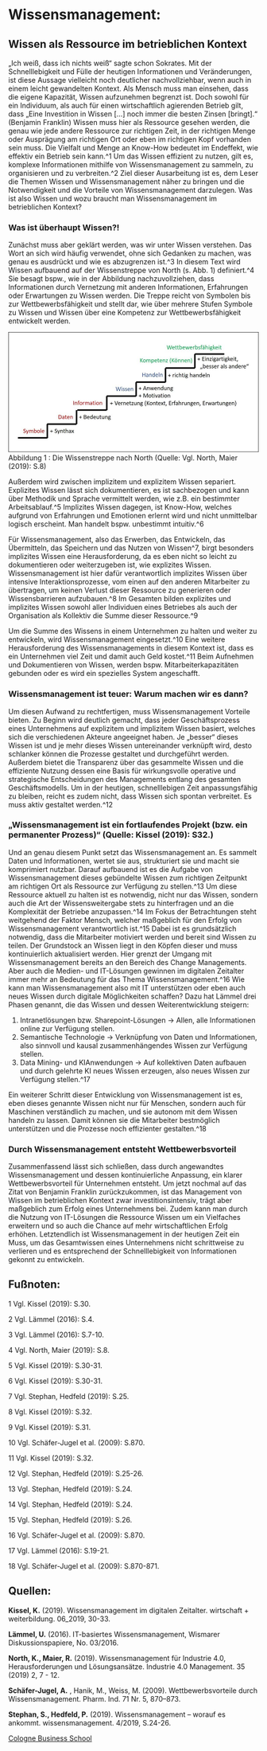 # Wissensmanagement:

## Wissen als Ressource im betrieblichen Kontext

„Ich weiß, dass ich nichts weiß“ sagte schon Sokrates. Mit der Schnelllebigkeit und Fülle der heutigen Informationen und Veränderungen, ist diese Aussage vielleicht noch deutlicher nachvollziehbar, wenn auch in einem leicht gewandelten Kontext. Als Mensch muss man einsehen, dass die eigene Kapazität, Wissen aufzunehmen begrenzt ist. Doch sowohl für ein Individuum, als auch für einen wirtschaftlich agierenden Betrieb gilt, dass „Eine Investition in Wissen […] noch immer die besten Zinsen [bringt].“ (Benjamin Franklin)
Wissen muss hier als Ressource gesehen werden, die genau wie jede andere Ressource zur richtigen Zeit, in der richtigen Menge oder Ausprägung am richtigen Ort oder eben im richtigen Kopf vorhanden sein muss. Die Vielfalt und Menge an Know-How bedeutet im Endeffekt, wie effektiv ein Betrieb sein kann.^1 Um das Wissen effizient zu nutzen, gilt es, komplexe Informationen mithilfe von Wissensmanagement zu sammeln, zu organisieren und zu verbreiten.^2 Ziel dieser Ausarbeitung ist es, dem Leser die Themen Wissen und Wissensmanagement näher zu bringen und die Notwendigkeit und die Vorteile von Wissensmanagement darzulegen. Was ist also Wissen und wozu braucht man Wissensmanagement im betrieblichen Kontext?

### Was ist überhaupt Wissen?!

Zunächst muss aber geklärt werden, was wir unter Wissen verstehen. Das Wort an sich wird häufig verwendet, ohne sich Gedanken zu machen, was genau es ausdrückt und wie es abzugrenzen ist.^3 In diesem Text wird Wissen aufbauend auf der Wissenstreppe von North (s. Abb. 1) definiert.^4 Sie besagt bspw., wie in der Abbildung nachzuvollziehen, dass Informationen durch Vernetzung mit anderen Informationen, Erfahrungen oder Erwartungen zu Wissen werden. Die Treppe reicht von Symbolen bis zur Wettbewerbsfähigkeit und stellt dar, wie über mehrere Stufen Symbole zu Wissen und Wissen über eine Kompetenz zur Wettbewerbsfähigkeit entwickelt werden.

![Die Wissenstreppe nach North](02.jpg)
Abbildung 1 : Die Wissenstreppe nach North (Quelle: Vgl. North, Maier (2019): S.8)

Außerdem wird zwischen implizitem und explizitem Wissen separiert. Explizites Wissen lässt sich dokumentieren, es ist sachbezogen und kann über Methodik und Sprache vermittelt werden, wie z.B. ein bestimmter Arbeitsablauf.^5 Implizites Wissen dagegen, ist Know-How, welches aufgrund von Erfahrungen und Emotionen erlernt wird und nicht unmittelbar logisch erscheint. Man handelt bspw. unbestimmt intuitiv.^6

Für Wissensmanagement, also das Erwerben, das Entwickeln, das Übermitteln, das Speichern und das Nutzen von Wissen^7, birgt besonders implizites Wissen eine Herausforderung, da es eben nicht so leicht zu dokumentieren oder weiterzugeben ist, wie explizites Wissen. Wissensmanagement ist hier dafür verantwortlich implizites Wissen über intensive Interaktionsprozesse, vom einen auf den anderen Mitarbeiter zu übertragen, um keinen Verlust dieser Ressource zu generieren oder Wissensbarrieren aufzubauen.^8 Im Gesamten bilden explizites und implizites Wissen sowohl aller Individuen eines Betriebes als auch der Organisation als Kollektiv die Summe dieser Ressource.^9

Um die Summe des Wissens in einem Unternehmen zu halten und weiter zu entwickeln, wird Wissensmanagement eingesetzt.^10 Eine weitere Herausforderung des Wissensmanagements in diesem Kontext ist, dass es ein Unternehmen viel Zeit und damit auch Geld kostet.^11 Beim Aufnehmen und Dokumentieren von Wissen, werden bspw. Mitarbeiterkapazitäten gebunden oder es wird ein spezielles System angeschafft.

### Wissensmanagement ist teuer: Warum machen wir es dann?

Um diesen Aufwand zu rechtfertigen, muss Wissensmanagement Vorteile bieten. Zu Beginn wird deutlich gemacht, dass jeder Geschäftsprozess eines Unternehmens auf explizitem und implizitem Wissen basiert, welches sich die verschiedenen Akteure angeeignet haben. Je „besser“ dieses Wissen ist und je mehr dieses Wissen untereinander verknüpft wird, desto schlanker können die Prozesse gestaltet und durchgeführt werden. Außerdem bietet die Transparenz über das gesammelte Wissen und die effiziente Nutzung dessen eine Basis für wirkungsvolle operative und strategische Entscheidungen des Managements entlang des gesamten Geschäftsmodells. Um in der heutigen, schnelllebigen Zeit anpassungsfähig zu bleiben, reicht es zudem nicht, dass Wissen sich spontan verbreitet. Es muss aktiv gestaltet werden.^12

### „Wissensmanagement ist ein fortlaufendes Projekt (bzw. ein permanenter Prozess)“ (Quelle: Kissel (2019): S32.)

Und an genau diesem Punkt setzt das Wissensmanagement an. Es sammelt Daten und Informationen, wertet sie aus, strukturiert sie und macht sie komprimiert nutzbar. Darauf aufbauend ist es die Aufgabe von Wissensmanagement dieses gebündelte Wissen zum richtigen Zeitpunkt am richtigen Ort als Ressource zur Verfügung zu stellen.^13 Um diese Ressource aktuell zu halten ist es notwendig, nicht nur das Wissen, sondern auch die Art der Wissensweitergabe stets zu hinterfragen und an die Komplexität der Betriebe anzupassen.^14
Im Fokus der Betrachtungen steht weitgehend der Faktor Mensch, welcher maßgeblich für den Erfolg von Wissensmanagement verantwortlich ist.^15 Dabei ist es grundsätzlich notwendig, dass die Mitarbeiter motiviert werden und bereit sind Wissen zu teilen. Der Grundstock an Wissen liegt in den Köpfen dieser und muss kontinuierlich aktualisiert werden. Hier grenzt der Umgang mit Wissensmanagement bereits an den Bereich des Change Managements.
Aber auch die Medien- und IT-Lösungen gewinnen im digitalen Zeitalter immer mehr an Bedeutung für das Thema Wissensmanagement.^16 Wie kann man Wissensmanagement also mit IT unterstützen oder eben auch neues Wissen durch digitale Möglichkeiten schaffen? Dazu hat Lämmel drei Phasen genannt, die das Wissen und dessen Weiterentwicklung steigern:

1. Intranetlösungen bzw. Sharepoint-Lösungen → Allen, alle Informationen online zur Verfügung stellen.
2. Semantische Technologie → Verknüpfung von Daten und Informationen, also sinnvoll und kausal zusammenhängendes Wissen zur Verfügung stellen.
3. Data Mining- und KIAnwendungen → Auf kollektiven Daten aufbauen und durch gelehrte KI neues Wissen erzeugen, also neues Wissen zur Verfügung stellen.^17

Ein weiterer Schritt dieser Entwicklung von Wissensmanagement ist es, eben dieses genannte Wissen nicht nur für Menschen, sondern auch für Maschinen verständlich zu machen, und sie autonom mit dem Wissen handeln zu lassen. Damit können sie die Mitarbeiter bestmöglich unterstützen und die Prozesse noch effizienter gestalten.^18

### Durch Wissensmanagement entsteht Wettbewerbsvorteil

Zusammenfassend lässt sich schließen, dass durch angewandtes Wissensmanagement und dessen kontinuierliche Anpassung, ein klarer Wettbewerbsvorteil für Unternehmen entsteht. Um jetzt nochmal auf das Zitat von Benjamin Franklin zurückzukommen, ist das Management von Wissen im betrieblichen Kontext zwar investitionsintensiv, trägt aber maßgeblich zum Erfolg eines Unternehmens bei. Zudem kann man durch die Nutzung von IT-Lösungen die Ressource Wissen um ein Vielfaches erweitern und so auch die Chance auf mehr wirtschaftlichen Erfolg erhöhen. Letztendlich ist Wissensmanagement in der heutigen Zeit ein Muss, um das Gesamtwissen eines Unternehmens nicht schrittweise zu verlieren und es entsprechend der Schnelllebigkeit von Informationen gekonnt zu entwickeln.

## Fußnoten:

1 Vgl. Kissel (2019): S.30.

2 Vgl. Lämmel (2016): S.4.

3 Vgl. Lämmel (2016): S.7-10.

4 Vgl. North, Maier (2019): S.8.

5 Vgl. Kissel (2019): S.30-31.

6 Vgl. Kissel (2019): S.30-31.

7 Vgl. Stephan, Hedfeld (2019): S.25.

8 Vgl. Kissel (2019): S.32.

9 Vgl. Kissel (2019): S.31.

10 Vgl. Schäfer-Jugel et al. (2009): S.870.

11 Vgl. Kissel (2019): S.32.

12 Vgl. Stephan, Hedfeld (2019): S.25-26.

13 Vgl. Stephan, Hedfeld (2019): S.24.

14 Vgl. Stephan, Hedfeld (2019): S.24.

15 Vgl. Stephan, Hedfeld (2019): S.26.

16 Vgl. Schäfer-Jugel et al. (2009): S.870.

17 Vgl. Lämmel (2016): S.19-21.

18 Vgl. Schäfer-Jugel et al. (2009): S.870-871.

## Quellen:

**Kissel, K.** (2019). Wissensmanagement im digitalen Zeitalter. wirtschaft + weiterbildung. 06_2019, 30-33.

**Lämmel, U.** (2016). IT-basiertes Wissensmanagement, Wismarer Diskussionspapiere, No. 03/2016.

**North, K., Maier, R.** (2019). Wissensmanagement für Industrie 4.0, Herausforderungen und Lösungsansätze. Industrie 4.0 Management. 35 (2019) 2, 7 - 12.

**Schäfer-Jugel, A.** , Hanik, M., Weiss, M. (2009). Wettbewerbsvorteile durch Wissensmanagement. Pharm. Ind. 71 Nr. 5, 870–873.

**Stephan, S., Hedfeld, P.** (2019). Wissensmanagement – worauf es ankommt. wissensmanagement. 4/2019, S.24-26.

[Cologne Business School](https://cbs.de/)
